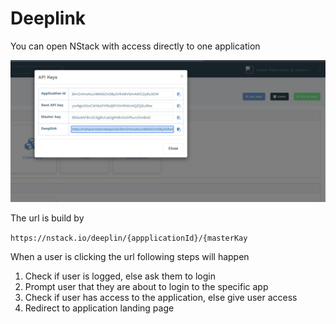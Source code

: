 # Deeplink

You can open NStack with access directly to one application

![App open sequence](../images/Deeplink/deeplink1.png)

The url is build by

`https://nstack.io/deeplin/{appplicationId}/{masterKay`

When a user is clicking the url following steps will happen

1) Check if user is logged, else ask them to login
2) Prompt user that they are about to login to the specific app
3) Check if user has access to the application, else give user access
4) Redirect to application landing page